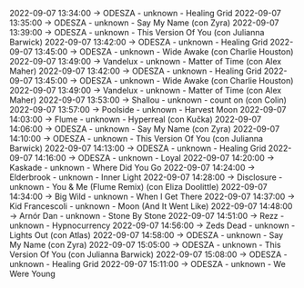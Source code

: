 2022-09-07 13:34:00 -> ODESZA - unknown - Healing Grid
2022-09-07 13:35:00 -> ODESZA - unknown - Say My Name (con Zyra)
2022-09-07 13:39:00 -> ODESZA - unknown - This Version Of You (con Julianna Barwick)
2022-09-07 13:42:00 -> ODESZA - unknown - Healing Grid
2022-09-07 13:45:00 -> ODESZA - unknown - Wide Awake (con Charlie Houston)
2022-09-07 13:49:00 -> Vandelux - unknown - Matter of Time (con Alex Maher)
2022-09-07 13:42:00 -> ODESZA - unknown - Healing Grid
2022-09-07 13:45:00 -> ODESZA - unknown - Wide Awake (con Charlie Houston)
2022-09-07 13:49:00 -> Vandelux - unknown - Matter of Time (con Alex Maher)
2022-09-07 13:53:00 -> Shallou - unknown - count on (con Colin)
2022-09-07 13:57:00 -> Poolside - unknown - Harvest Moon
2022-09-07 14:03:00 -> Flume - unknown - Hyperreal (con Kučka)
2022-09-07 14:06:00 -> ODESZA - unknown - Say My Name (con Zyra)
2022-09-07 14:10:00 -> ODESZA - unknown - This Version Of You (con Julianna Barwick)
2022-09-07 14:13:00 -> ODESZA - unknown - Healing Grid
2022-09-07 14:16:00 -> ODESZA - unknown - Loyal
2022-09-07 14:20:00 -> Kaskade - unknown - Where Did You Go
2022-09-07 14:24:00 -> Elderbrook - unknown - Inner Light
2022-09-07 14:28:00 -> Disclosure - unknown - You & Me (Flume Remix) (con Eliza Doolittle)
2022-09-07 14:34:00 -> Big Wild - unknown - When I Get There
2022-09-07 14:37:00 -> Kid Francescoli - unknown - Moon (And It Went Like)
2022-09-07 14:48:00 -> Arnór Dan - unknown - Stone By Stone
2022-09-07 14:51:00 -> Rezz - unknown - Hypnocurrency
2022-09-07 14:56:00 -> Zeds Dead - unknown - Lights Out (con Atlas)
2022-09-07 14:58:00 -> ODESZA - unknown - Say My Name (con Zyra)
2022-09-07 15:05:00 -> ODESZA - unknown - This Version Of You (con Julianna Barwick)
2022-09-07 15:08:00 -> ODESZA - unknown - Healing Grid
2022-09-07 15:11:00 -> ODESZA - unknown - We Were Young
